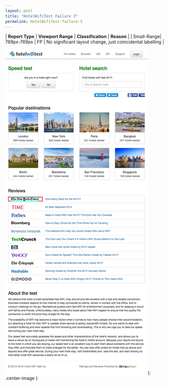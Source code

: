 ```yaml
---
layout: post
title: "HotelWifiTest Failure 3"
permalink: HotelWifiTest-failure-3
---
```

| **Report Type** | **Viewport Range** | **Classification** | **Reason** |
| Small-Range| 769px-769px | FP | No significant layout change, just coincidental labelling | 

![Screenshot of the fault](../assets/images/HotelWifiTest/fault3/smallrangeWidth769.png){: .center-image }